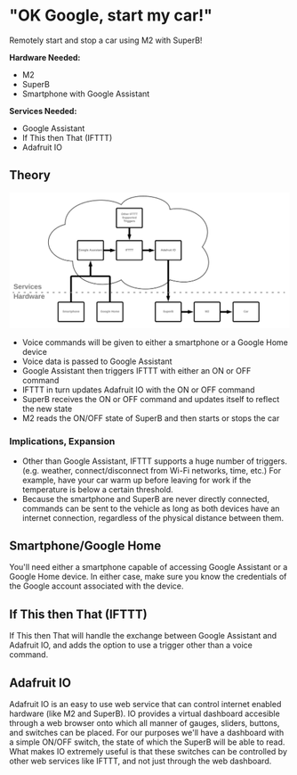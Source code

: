 # "OK Google, start my car!"

Remotely start and stop a car using M2 with SuperB!

**Hardware Needed:**  
* M2
* SuperB
* Smartphone with Google Assistant

**Services Needed:**
* Google Assistant
* If This then That (IFTTT)
* Adafruit IO

## Theory
![Flowchart showing the relationship between hardware and services used](/images/Ok_Google_Car/Flowchart.png)
* Voice commands will be given to either a smartphone or a Google Home device
* Voice data is passed to Google Assistant
* Google Assistant then triggers IFTTT with either an ON or OFF command
* IFTTT in turn updates Adafruit IO with the ON or OFF command
* SuperB receives the ON or OFF command and updates itself to reflect the new state
* M2 reads the ON/OFF state of SuperB and then starts or stops the car

### Implications, Expansion
* Other than Google Assistant, IFTTT supports a huge number of triggers. (e.g. weather, connect/disconnect from Wi-Fi networks, time, etc.) For example, have your car warm up before leaving for work if the temperature is below a certain threshold.
* Because the smartphone and SuperB are never directly connected, commands can be sent to the vehicle as long as both devices have an internet connection, regardless of the physical distance between them.

## Smartphone/Google Home
You'll need either a smartphone capable of accessing Google Assistant or a Google Home device. In either case, make sure you know the credentials of the Google account associated with the device.

## If This then That (IFTTT)
If This then That will handle the exchange between Google Assistant and Adafruit IO, and adds the option to use a trigger other than a voice command.

## Adafruit IO
Adafruit IO is an easy to use web service that can control internet enabled hardware (like M2 and SuperB). IO provides a virtual dashboard accesible through a web browser onto which all manner of gauges, sliders, buttons, and switches can be placed. For our purposes we'll have a dashboard with a simple ON/OFF switch, the state of which the SuperB will be able to read. What makes IO extremely useful is that these switches can be controlled by other web services like IFTTT, and not just through the web dashboard.